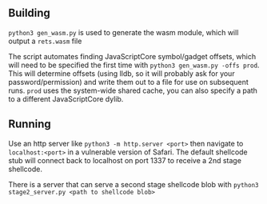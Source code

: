 ## Building

`python3 gen_wasm.py` is used to generate the wasm module, which will output a `rets.wasm` file

The script automates finding JavaScriptCore symbol/gadget offsets, which will need to be specified the first time with
`python3 gen_wasm.py -offs prod`. This will determine offsets (using lldb, so it will probably ask for your password/permission) and write them out to a file for use on subsequent runs.
`prod` uses the system-wide shared cache, you can also specify a path to a different JavaScriptCore dylib.

## Running

Use an http server like `python3 -m http.server <port>` then navigate to `localhost:<port>` in a vulnerable version of Safari.
The default shellcode stub will connect back to localhost on port 1337 to receive a 2nd stage shellcode.

There is a server that can serve a second stage shellcode blob with `python3 stage2_server.py <path to shellcode blob>`
